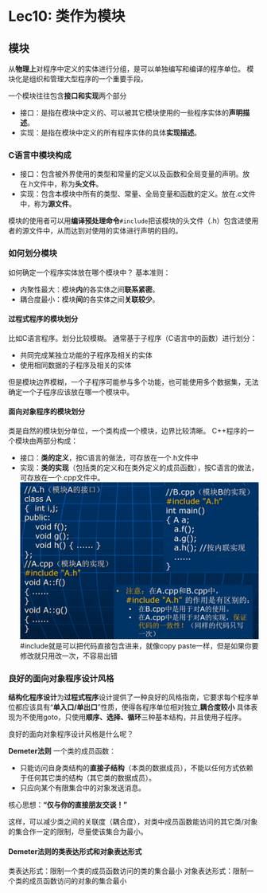 # Lec10: 类作为模块
## 模块
从**物理上**对程序中定义的实体进行分组，是可以单独编写和编译的程序单位。
模块化是组织和管理大型程序的一个重要手段。

一个模块往往包含**接口和实现**两个部分
- 接口：是指在模块中定义的、可以被其它模块使用的一些程序实体的**声明描述**。
- 实现：是指在模块中定义的所有程序实体的具体**实现描述**。

### C语言中模块构成
- 接口：包含被外界使用的类型和常量的定义以及函数和全局变量的声明。放在.h文件中，称为**头文件**。
- 实现：包含本模块中所有的类型、常量、全局变量和函数的定义。放在.c文件中，称为**源文件**。

模块的使用者可以用**编译预处理命令**`#include`把该模块的头文件（.h）包含进使用者的源文件中，从而达到对使用的实体进行声明的目的。

### 如何划分模块
如何确定一个程序实体放在哪个模块中？
基本准则：
- 内聚性最大：模块**内**的各实体之间**联系紧密**。
- 耦合度最小：模块**间**的各实体之间**关联较少**。

#### 过程式程序的模块划分
比如C语言程序。划分比较模糊。
通常基于子程序（C语言中的函数）进行划分：
- 共同完成某独立功能的子程序及相关的实体
- 使用相同数据的子程序及相关的实体

但是模块边界模糊，一个子程序可能参与多个功能，也可能使用多个数据集，无法确定一个子程序应该放在哪一个模块中。

#### 面向对象程序的模块划分
类是自然的模块划分单位，一个类构成一个模块，边界比较清晰。
C++程序的一个模块由两部分构成：
- 接口：**类的定义**，按C语言的做法，可存放在一个.h文件中
- 实现：**类的实现**（包括类的定义和在类外定义的成员函数），按C语言的做法，可存放在一个.cpp文件中。
![1758524964616](image/lec10/1758524964616.png)
#include就是可以把代码直接包含进来，就像copy paste一样，但是如果你要修改就只用改一次，不容易出错

### 良好的面向对象程序设计风格
**结构化程序设计**为**过程式程序**设计提供了一种良好的风格指南，它要求每个程序单位都应该具有“**单入口/单出口**”性质，使得各程序单位相对独立,**耦合度较小**
具体表现为不使用goto，只使用**顺序、选择、循环**三种基本结构，并且使用子程序。

良好的面向对象程序设计风格是什么呢？

**Demeter法则**
一个类的成员函数：
- 只能访问自身类结构的**直接子结构**（本类的数据成员），不能以任何方式依赖于任何其它类的结构（其它类的数据成员）。
- 只应向某个有限集合中的对象发送消息。

核心思想：**“仅与你的直接朋友交谈！”**

这样，可以减少类之间的关联度（耦合度），对类中成员函数能访问的其它类/对象的集合作一定的限制，尽量使该集合为最小。

#### Demeter法则的类表达形式和对象表达形式
类表达形式：限制一个类的成员函数访问的类的集合最小
对象表达形式：限制一个类的成员函数访问的对象的集合最小
